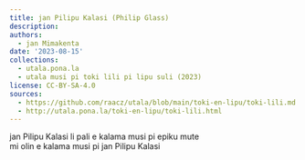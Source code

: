 ```yaml
---
title: jan Pilipu Kalasi (Philip Glass)
description: 
authors:
  - jan Mimakenta
date: '2023-08-15'
collections:
  - utala.pona.la
  - utala musi pi toki lili pi lipu suli (2023)
license: CC-BY-SA-4.0
sources:
  - https://github.com/raacz/utala/blob/main/toki-en-lipu/toki-lili.md
  - http://utala.pona.la/toki-en-lipu/toki-lili.html
---
```


jan Pilipu Kalasi li pali e kalama musi pi epiku mute  
mi olin e kalama musi pi jan Pilipu Kalasi
